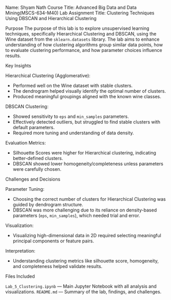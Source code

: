 Name: Shyam Nath
Course Title: Advanced Big Data and Data Mining(MSCS-634-M40)
Lab Assignment Title: Clustering Techniques Using DBSCAN and Hierarchical Clustering

Purpose
The purpose of this lab is to explore unsupervised learning techniques, specifically Hierarchical Clustering and DBSCAN, using the Wine dataset from the `sklearn.datasets` library. The lab aims to enhance understanding of how clustering algorithms group similar data points, how to evaluate clustering performance, and how parameter choices influence results.

Key Insights

Hierarchical Clustering (Agglomerative):
  - Performed well on the Wine dataset with stable clusters.
  - The dendrogram helped visually identify the optimal number of clusters.
  - Produced meaningful groupings aligned with the known wine classes.

DBSCAN Clustering:
  - Showed sensitivity to `eps` and `min_samples` parameters.
  - Effectively detected outliers, but struggled to find stable clusters with default parameters.
  - Required more tuning and understanding of data density.

Evaluation Metrics:
  - Silhouette Scores were higher for Hierarchical clustering, indicating better-defined clusters.
  - DBSCAN showed lower homogeneity/completeness unless parameters were carefully chosen.

Challenges and Decisions

Parameter Tuning:
  - Choosing the correct number of clusters for Hierarchical Clustering was guided by dendrogram structure.
  - DBSCAN was more challenging due to its reliance on density-based parameters (`eps`, `min_samples`), which needed trial and error.

Visualization:
  - Visualizing high-dimensional data in 2D required selecting meaningful principal components or feature pairs.

Interpretation:
  - Understanding clustering metrics like silhouette score, homogeneity, and completeness helped validate results.

Files Included

`Lab_5_Clustering.ipynb` — Main Jupyter Notebook with all analysis and visualizations.
`README.md` — Summary of the lab, findings, and challenges.

